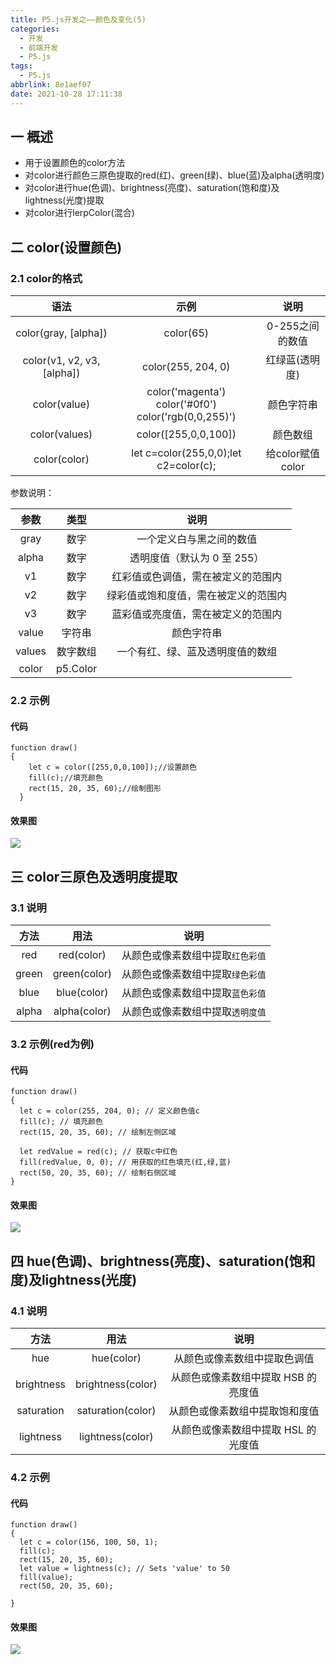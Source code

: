 ```yaml
---
title: P5.js开发之——颜色及变化(5)
categories:
  - 开发
  - 前端开发
  - P5.js
tags:
  - P5.js
abbrlink: 8e1aef07
date: 2021-10-28 17:11:38
---
```

## 一 概述

* 用于设置颜色的color方法
* 对color进行颜色三原色提取的red(红)、green(绿)、blue(蓝)及alpha(透明度)
* 对color进行hue(色调)、brightness(亮度)、saturation(饱和度)及lightness(光度)提取
* 对color进行lerpColor(混合)

<!--more-->

## 二  color(设置颜色)

### 2.1 color的格式

|            语法            |                            示例                            |       说明       |
| :------------------------: | :--------------------------------------------------------: | :--------------: |
|    color(gray, [alpha])    |                         color(65)                          | 0-255之间的数值  |
| color(v1, v2, v3, [alpha]) |                     color(255, 204, 0)                     |  红绿蓝(透明度)  |
|        color(value)        | color('magenta')<br>color('#0f0')<br>color('rgb(0,0,255)') |    颜色字符串    |
|       color(values)        |                    color([255,0,0,100])                    |     颜色数组     |
|        color(color)        |           let c=color(255,0,0);let c2=color(c);            | 给color赋值color |

参数说明：

|  参数  |   类型   |                 说明                 |
| :----: | :------: | :----------------------------------: |
|  gray  |   数字   |       一个定义白与黑之间的数值       |
| alpha  |   数字   |     透明度值（默认为 0 至 255）      |
|   v1   |   数字   |  红彩值或色调值，需在被定义的范围内  |
|   v2   |   数字   | 绿彩值或饱和度值，需在被定义的范围内 |
|   v3   |   数字   |  蓝彩值或亮度值，需在被定义的范围内  |
| value  |  字符串  |              颜色字符串              |
| values | 数字数组 |   一个有红、绿、蓝及透明度值的数组   |
| color  | p5.Color |                                      |

### 2.2 示例

#### 代码

```
function draw()
{
    let c = color([255,0,0,100]);//设置颜色
    fill(c);//填充颜色
    rect(15, 20, 35, 60);//绘制图形
  }
```

#### 效果图
![][1]

## 三 color三原色及透明度提取

### 3.1 说明

| 方法  |     用法     |               说明               |
| :---: | :----------: | :------------------------------: |
|  red  |  red(color)  | 从颜色或像素数组中提取`红色彩值` |
| green | green(color) | 从颜色或像素数组中提取`绿色彩值` |
| blue  | blue(color)  | 从颜色或像素数组中提取`蓝色彩值` |
| alpha | alpha(color) | 从颜色或像素数组中提取`透明度值` |

### 3.2 示例(red为例)

#### 代码

```
function draw()
{
  let c = color(255, 204, 0); // 定义颜色值c
  fill(c); // 填充颜色
  rect(15, 20, 35, 60); // 绘制左侧区域
  
  let redValue = red(c); // 获取c中红色
  fill(redValue, 0, 0); // 用获取的红色填充(红,绿,蓝)
  rect(50, 20, 35, 60); // 绘制右侧区域
}  
```

#### 效果图
![][2]

## 四 hue(色调)、brightness(亮度)、saturation(饱和度)及lightness(光度)

### 4.1 说明

|    方法    |       用法        |                说明                 |
| :--------: | :---------------: | :---------------------------------: |
|    hue     |    hue(color)     |    从颜色或像素数组中提取色调值     |
| brightness | brightness(color) | 从颜色或像素数组中提取 HSB 的亮度值 |
| saturation | saturation(color) |   从颜色或像素数组中提取饱和度值    |
| lightness  | lightness(color)  | 从颜色或像素数组中提取 HSL 的光度值 |

### 4.2 示例

#### 代码

```
function draw()
{
  let c = color(156, 100, 50, 1);
  fill(c);
  rect(15, 20, 35, 60);
  let value = lightness(c); // Sets 'value' to 50
  fill(value);
  rect(50, 20, 35, 60);
  
}  
```

#### 效果图
![][3]




[1]:https://cdn.jsdelivr.net/gh/PGzxc/CDN@master/blog-p5js/p5js-color-sample-view.png
[2]:https://cdn.jsdelivr.net/gh/PGzxc/CDN@master/blog-p5js/p5js-color-red-get-view.png
[3]:https://cdn.jsdelivr.net/gh/PGzxc/CDN@master/blog-p5js/p5js-color-light-view.png